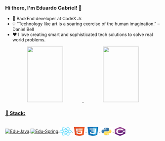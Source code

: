 ### Hi there, I'm Eduardo Gabriel! 👋

- 💼 BackEnd developer at CodeX Jr.
- 💡 “Technology like art is a soaring exercise of the human imagination.” – Daniel Bell
- ❤️ I love creating smart and sophisticated tech solutions to solve real world problems.
<div align="center">
  <a href="https://github.com/edugabriel12">
  <img width="48%" height="180em" src="https://github-readme-stats.vercel.app/api?username=edugabriel12&show_icons=true&theme=swift&include_all_commits=true&count_private=true"/>
  <img width="48%" height="180em" src="https://github-readme-stats.vercel.app/api/top-langs/?username=edugabriel12&layout=compact&langs_count=7&theme=swift"/>
</div>

### 🚀 Stack:
<div style="display: inline_block"><br>
  <img align="center" alt="Edu-Java" height="40" width="50" src="https://cdn.jsdelivr.net/gh/devicons/devicon/icons/java/java-original-wordmark.svg">
  <img align="center" alt="Edu-Spring" height="40" width="50" src="https://cdn.jsdelivr.net/gh/devicons/devicon/icons/spring/spring-original-wordmark.svg">
  <img align="center" alt="Edu-PostgreSQL" height="30" width="40" src="https://raw.githubusercontent.com/devicons/devicon/master/icons/react/react-original.svg">
  <img align="center" alt="Edu-Docker" height="30" width="40" src="https://raw.githubusercontent.com/devicons/devicon/master/icons/html5/html5-original.svg">
  <img align="center" alt="Edu-JS" height="30" width="40" src="https://raw.githubusercontent.com/devicons/devicon/master/icons/css3/css3-original.svg">
  <img align="center" alt="Edu-Node.js" height="30" width="40" src="https://raw.githubusercontent.com/devicons/devicon/master/icons/python/python-original.svg">
  <img align="center" alt="Edu-MongoDB" height="30" width="40" src="https://raw.githubusercontent.com/devicons/devicon/master/icons/csharp/csharp-original.svg">
 </div>
  
